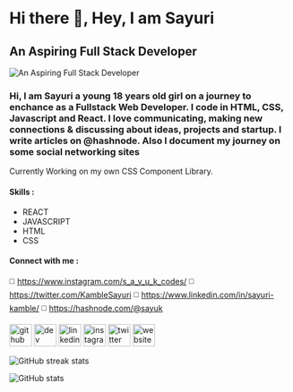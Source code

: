 # Hi there 👋, Hey, I am Sayuri
## An Aspiring Full Stack Developer
![An Aspiring Full Stack Developer](https://pbs.twimg.com/profile_images/1352056293456900099/8A0w4Ueq_400x400.jpg)

### Hi, I am Sayuri a young 18 years old girl on a journey to enchance as a Fullstack Web Developer. I code in HTML, CSS, Javascript and React. I love communicating, making new connections & discussing about ideas, projects and startup. I write articles on @hashnode. Also I document my journey on some social networking sites

Currently Working on my own CSS Component Library.

#### Skills :
- REACT 
- JAVASCRIPT
- HTML
- CSS

#### Connect with me : 
◻️ https://www.instagram.com/s_a_y_u_k_codes/
◻️ https://twitter.com/KambleSayuri
◻️ https://www.linkedin.com/in/sayuri-kamble/
◻️ https://hashnode.com/@sayuk



[<img src='https://cdn.jsdelivr.net/npm/simple-icons@3.0.1/icons/github.svg' alt='github' height='40'>](https://github.com/SAYUK09)  [<img src='https://cdn.jsdelivr.net/npm/simple-icons@3.0.1/icons/hashnode.svg' alt='dev' height='40'>](https://sayurikamble.hashnode.dev/introduction-to-functional-programming)  [<img src='https://cdn.jsdelivr.net/npm/simple-icons@3.0.1/icons/linkedin.svg' alt='linkedin' height='40'>](https://www.linkedin.com/in/sayuri-kamble/)  [<img src='https://cdn.jsdelivr.net/npm/simple-icons@3.0.1/icons/instagram.svg' alt='instagram' height='40'>](https://www.instagram.com/s_a_y_u_k_codes//)  [<img src='https://cdn.jsdelivr.net/npm/simple-icons@3.0.1/icons/twitter.svg' alt='twitter' height='40'>](https://twitter.com/KambleSayuri)  [<img src='https://cdn.jsdelivr.net/npm/simple-icons@3.0.1/icons/icloud.svg' alt='website' height='40'>](https://sayuk-portfolio.netlify.app/)  
 

![GitHub streak stats](https://github-readme-streak-stats.herokuapp.com/?user=SAYUK09)  

![GitHub stats](https://github-readme-stats.vercel.app/api?username=SAYUK09&show_icons=true)  


